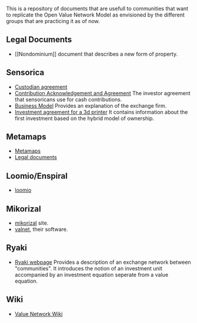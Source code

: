 This is a repository of documents that are usefull to communities that want to replicate the Open Value Network Model as envisioned by the different groups that are practicing it as of now.


## Legal Documents

* [[Nondominium]] document that describes a new form of property.

## Sensorica

* [Custodian agreement](https://docs.google.com/document/d/1l422fkADzWjNZkNZ91uGvB6OHAjpZt9Qmlcs_SL5YRQ/pub)
* [Contribution Acknowledgement and Agreement](https://docs.google.com/document/d/1Husqozad7wLzES5UG-Rfd5oDzJvXzG8RjEzUuv2KxTg/pub) The investor agreement that sensoricans use for cash contributions.
* [Business Model](https://docs.google.com/document/d/1pMlMrtKuG4uajEbNdt_i1uex3xHOKYNSPi9od1E671E/edit?pli=1) Provides an explanation of the exchange firm.
* [Investment agreement for a 3d printer](https://docs.google.com/document/d/1U5NTRUHna6vYnv6riKyUrl8Xn8kn2K7ShrzaBy_ZyUM/edit?pli=1) It contains information about the first investment based on the hybrid model of ownership. 

## Metamaps
* [Metamaps](//metamaps.cc)
* [Legal documents](http://www.docracy.com/doc/showalluserdocs?sortBy=5&page=1&userId=7366)

## Loomio/Enspiral

* [loomio](//loomio.org)

## Mikorizal

* [mikorizal](//mikorizal.org) site.
* [valnet](//github.com/valnet), their software.

## Ryaki

* [Ryaki webpage](http://ryaki-org.github.io) Provides a description of an exchange network between "communities". It introduces the notion of an investment unit accompanied by an investment equation seperate from a value equation.


## Wiki 

* [Value Network Wiki](http://valuenetwork.referata.com/wiki/Main_Page)
